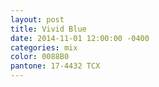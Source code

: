 ```yaml
---
layout: post
title: Vivid Blue
date: 2014-11-01 12:00:00 -0400
categories: mix
color: 0088B0
pantone: 17-4432 TCX
---
```

